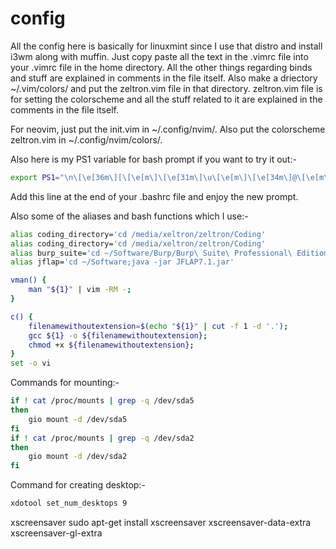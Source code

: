 # config
All the config here is basically for linuxmint since I use that distro and install i3wm along with muffin.
Just copy paste all the text in the .vimrc file into your .vimrc file in the home directory. All the other things regarding binds and stuff are explained in comments in the file itself. Also make a driectory ~/.vim/colors/ and put the zeltron.vim file in that directory. zeltron.vim file is for setting the colorscheme and all the stuff related to it are explained in the comments in the file itself.

For neovim, just put the init.vim in ~/.config/nvim/. Also put the colorscheme zeltron.vim in ~/.config/nvim/colors/.

Also here is my PS1 variable for bash prompt if you want to try it out:-

```bash
export PS1="\n\[\e[36m\][\[\e[m\]\[\e[31m\]\u\[\e[m\]\[\e[34m\]@\[\e[m\]\[\e[31m\]\h\[\e[m\]\[\e[36m\]]\[\e[m\]\[\e[34m\]:\[\e[m\]\[\e[36m\][\[\e[m\]\[\e[31m\]\w\[\e[m\]\[\e[36m\]]\[\e[m\]\[\e[34m\]\n:\[\e[m\]\[\e[36m\][\[\e[m\]\[\e[33m\]\\$\[\e[m\]\[\e[36m\]]\[\e[m\]\[\e[34m\]-\[\e[m\]\[\e[31m\]>\[\e[m\] "
```

Add this line at the end of your .bashrc file and enjoy the new prompt.

Also some of the aliases and bash functions which I use:-
```bash
alias coding_directory='cd /media/xeltron/zeltron/Coding'
alias coding_directory='cd /media/xeltron/zeltron/Coding'
alias burp_suite='cd ~/Software/Burp/Burp\ Suite\ Professional\ Edition\ v2020.12.1;java -noverify -javaagent:Dr.FarFar.jar -jar burpsuite_pro_v2020.12.1.jar'
alias jflap='cd ~/Software;java -jar JFLAP7.1.jar'

vman() {
	man "${1}" | vim -RM -;
}

c() {
	filenamewithoutextension=$(echo "${1}" | cut -f 1 -d '.');
	gcc ${1} -o ${filenamewithoutextension};
	chmod +x ${filenamewithoutextension};
}
set -o vi
```

Commands for mounting:-
```bash
if ! cat /proc/mounts | grep -q /dev/sda5
then
	gio mount -d /dev/sda5
fi
if ! cat /proc/mounts | grep -q /dev/sda2
then
	gio mount -d /dev/sda2
fi
```
Command for creating desktop:-
```bash
xdotool set_num_desktops 9
```


xscreensaver
sudo apt-get install xscreensaver xscreensaver-data-extra xscreensaver-gl-extra

